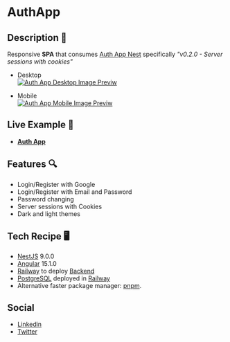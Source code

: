 # AuthApp

## Description 📑

Responsive **SPA** that consumes [Auth App Nest](https://github.com/daguttt/auth-app-nestjs/tree/v0.2.0) specifically _"v0.2.0 - Server sessions with cookies"_

- Desktop
  <a href='https://auth-app-angular.vercel.app/auth/login' style='display: block;'>
  <img
      src='https://res.cloudinary.com/doju0qq96/image/upload/v1679676339/auth-app-angular-desktop_bd8vpy.png'
      alt='Auth App Desktop Image Previw'
      style='max-width: 400px' />
  </a>

- Mobile
  <a href='https://auth-app-angular.vercel.app/auth/login' style='display: block;'>
  <img
      src='https://res.cloudinary.com/doju0qq96/image/upload/v1679676669/auth-app-angular-mobile_cr7lk2.png'
      alt='Auth App Mobile Image Previw'
      style='max-height: 350px' />
  </a>

## Live Example 🧬

- **[Auth App](https://auth-app-angular.vercel.app/auth/login)**

## Features 🔍

- Login/Register with Google
- Login/Register with Email and Password
- Password changing
- Server sessions with Cookies
- Dark and light themes

## Tech Recipe 🖥️

- [NestJS](https://docs.nestjs.com/) 9.0.0
- [Angular](https://angular.io/) 15.1.0
- [Railway](https://railway.app/) to deploy [Backend](https://github.com/daguttt/auth-app-nestjs/tree/v0.2.0)
- [PostgreSQL](https://www.postgresql.org/) deployed in [Railway](https://railway.app/)
- Alternative faster package manager: [pnpm](https://pnpm.io/).

## Social

- [Linkedin](https://linkedin.com/in/daguttt)
- [Twitter](https://twitter.com/daguttt)

